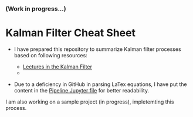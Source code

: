 ### (Work in progress...) 

# Kalman Filter Cheat Sheet 

- I have prepared this repository to summarize Kalman filter processes based on following resources: 

  - [Lectures in the Kalman Filter](http://www.ilectureonline.com/lectures/subject/SPECIAL%20TOPICS/26/190)
  - []()
  
- Due to a deficiency in GitHub in parsing LaTex equations, I have put the content in the [Pipeline Jupyter file](Pipeline-01.ipynb) for better readability. 

I am also working on a sample project (in progress), impletemting this process. 

